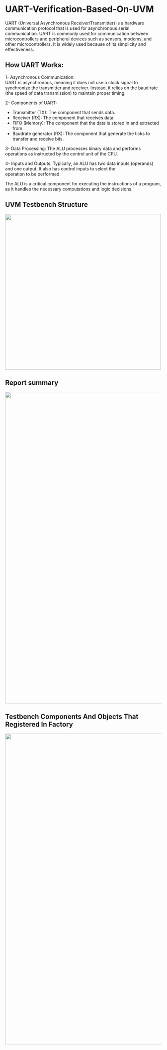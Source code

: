 # UART-Verification-Based-On-UVM
UART (Universal Asynchronous Receiver/Transmitter) is a hardware communication protocol that is used for asynchronous serial communication. UART is commonly used for communication between microcontrollers and peripheral devices such as sensors, modems, and other microcontrollers. It is widely used because of its simplicity and effectiveness:
## How UART Works:
1- Asynchronous Communication:<br /> 
UART is asynchronous, meaning it does not use a clock signal to synchronize the transmitter and receiver. Instead, it relies on the baud rate (the speed of data transmission) to maintain proper timing.<br />

2- Components of UART:<br />
- Transmitter (TX): The component that sends data.<br />
- Receiver (RX): The component that receives data.<br />
- FIFO (Memory): The component that the data is stored in and extracted from .<br />
- Baudrate generator (RX): The component that generate the ticks to transfer and receive bits.<br />

3- Data Processing: The ALU processes binary data and performs operations as instructed by the control unit of the CPU.<br />

4- Inputs and Outputs: Typically, an ALU has two data inputs (operands) and one output. It also has control inputs to select the<br /> operation to be performed.

The ALU is a critical component for executing the instructions of a program, as it handles the necessary computations and logic decisions.
##  UVM Testbench Structure
<img src="Img/uvm_mem_model_block_diagram (1).png" width="500">

## Report summary 
<img src="Img/final_report.png" width="1000">





## Testbench Components And Objects That Registered In Factory
<img src="Img/testbench_structure.png" width="1000">

